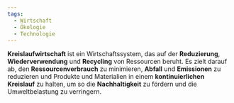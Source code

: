 ```yaml
---
tags:
  - Wirtschaft
  - Ökologie
  - Technologie
---
```

**Kreislaufwirtschaft** ist ein Wirtschaftssystem, das auf der **Reduzierung**, **Wiederverwendung** und **Recycling** von Ressourcen beruht. Es zielt darauf ab, den **Ressourcenverbrauch** zu minimieren, **Abfall** und **Emissionen** zu reduzieren und Produkte und Materialien in einem **kontinuierlichen Kreislauf** zu halten, um so die **Nachhaltigkeit** zu fördern und die Umweltbelastung zu verringern.